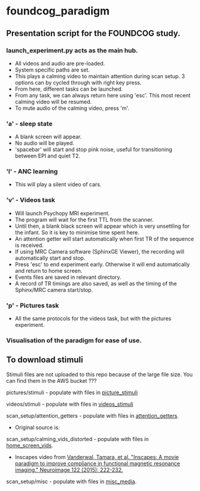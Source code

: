 # foundcog_paradigm

## Presentation script for the FOUNDCOG study.

### launch_experiment.py acts as the main hub.

-   All videos and audio are pre-loaded.
-   System specific paths are set.
-   This plays a calming video to maintain attention during scan setup. 3 options can by cycled through with right key press.
-   From here, different tasks can be launched.
-   From any task, we can always return here using 'esc'. This most recent calming video will be resumed.
-   To mute audio of the calming video, press 'm'.

### 'a' - sleep state

-   A blank screen will appear.
-   No audio will be played.
-   'spacebar' will start and stop pink noise, useful for transitioning between EPI and quiet T2.

### 'l' - ANC learning

-   This will play a silent video of cars.

### 'v' - Videos task

-   Will launch Psychopy MRI experiment.
-   The program will wait for the first TTL from the scanner.
-   Until then, a blank black screen will appear which is very unsettling for the infant. So it is key to minimise time spent here.
-   An attention getter will start automatically when first TR of the sequence is received.
-   If using MRC Camera software (SphinxGE Viewer), the recording will automatically start and stop.
-   Press 'esc' to end experiment early. Otherwise it will end automatically and return to home screen.
-   Events files are saved in relevant directory.
-   A record of TR timings are also saved, as well as the timing of the Sphinx/MRC camera start/stop.

### 'p' - Pictures task

-   All the same protocols for the videos task, but with the pictures experiment.

### Visualisation of the paradigm for ease of use.

## To download stimuli

Stimuli files are not uploaded to this repo because of the large file size. You can find them in the AWS bucket ???

pictures/stimuli - populate with files in [picture_stimuli]()

videos/stimuli - populate with files in [videos_stimuli]()

scan_setup/attention_getters - populate with files in [attention_getters]().

-   Original source is:

scan_setup/calming_vids_distorted - populate with files in [home_screen_vids]().

-   Inscapes video from [Vanderwal, Tamara, et al. "Inscapes: A movie paradigm to improve compliance in functional magnetic resonance imaging." Neuroimage 122 (2015): 222-232.](https://www.sciencedirect.com/science/article/pii/S1053811915006898)

scan_setup/misc - populate with files in [misc_media]().
